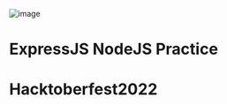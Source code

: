 ![image](https://user-images.githubusercontent.com/101879822/194800975-0ca5fed2-ea69-4865-9175-fd85eb31291c.png)

# ExpressJS NodeJS Practice
# Hacktoberfest2022
